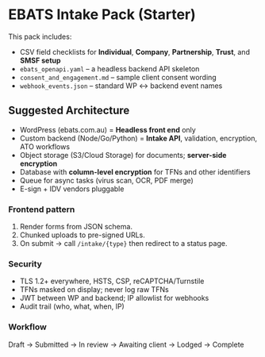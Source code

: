 # EBATS Intake Pack (Starter)

This pack includes:
- CSV field checklists for **Individual**, **Company**, **Partnership**, **Trust**, and **SMSF setup**
- `ebats_openapi.yaml` – a headless backend API skeleton
- `consent_and_engagement.md` – sample client consent wording
- `webhook_events.json` – standard WP ↔ backend event names

## Suggested Architecture
- WordPress (ebats.com.au) = **Headless front end** only
- Custom backend (Node/Go/Python) = **Intake API**, validation, encryption, ATO workflows
- Object storage (S3/Cloud Storage) for documents; **server-side encryption**
- Database with **column-level encryption** for TFNs and other identifiers
- Queue for async tasks (virus scan, OCR, PDF merge)
- E-sign + IDV vendors pluggable

### Frontend pattern
1. Render forms from JSON schema.
2. Chunked uploads to pre-signed URLs.
3. On submit → call `/intake/{type}` then redirect to a status page.

### Security
- TLS 1.2+ everywhere, HSTS, CSP, reCAPTCHA/Turnstile
- TFNs masked on display; never log raw TFNs
- JWT between WP and backend; IP allowlist for webhooks
- Audit trail (who, what, when, IP)

### Workflow
Draft → Submitted → In review → Awaiting client → Lodged → Complete
